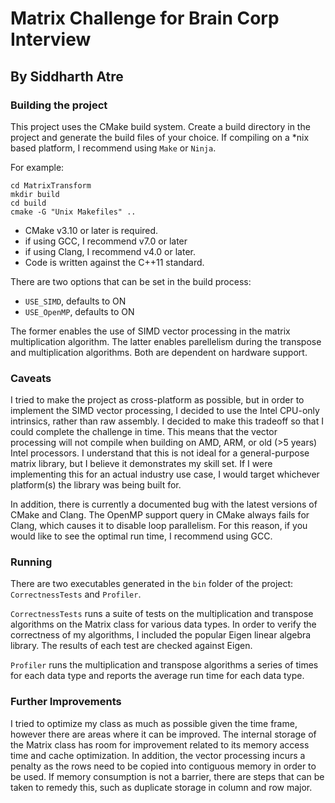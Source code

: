 # Matrix Challenge for Brain Corp Interview
## By Siddharth Atre

### Building the project
This project uses the CMake build system. Create a build directory in the project and generate the build files of your choice. If compiling on a *nix based platform, I recommend using `Make` or `Ninja`. 

For example:

    cd MatrixTransform
    mkdir build
    cd build
    cmake -G "Unix Makefiles" ..

* CMake v3.10 or later is required.
* if using GCC, I recommend v7.0 or later
* if using Clang, I recommend v4.0 or later.
* Code is written against the C++11 standard.

There are two options that can be set in the build process:

* `USE_SIMD`, defaults to ON
* `USE_OpenMP`, defaults to ON

The former enables the use of SIMD vector processing in the matrix multiplication algorithm. The latter enables parellelism during the transpose and multiplication algorithms. Both are dependent on hardware support.

### Caveats
I tried to make the project as cross-platform as possible, but in order to implement the SIMD vector processing, I decided to use the Intel CPU-only intrinsics, rather than raw assembly. I decided to make this tradeoff so that I could complete the challenge in time. This means that the vector processing will not compile when building on AMD, ARM, or old (>5 years) Intel processors. I understand that this is not ideal for a general-purpose matrix library, but I believe it demonstrates my skill set. If I were implementing this for an actual industry use case, I would target whichever platform(s) the library was being built for.

In addition, there is currently a documented bug with the latest versions of CMake and Clang. The OpenMP support query in CMake always fails for Clang, which causes it to disable loop parallelism. For this reason, if you would like to see the optimal run time, I recommend using GCC.

### Running
There are two executables generated in the `bin` folder of the project: `CorrectnessTests` and `Profiler`. 

`CorrectnessTests` runs a suite of tests on the multiplication and transpose algorithms on the Matrix class for various data types. In order to verify the correctness of my algorithms, I included the popular Eigen linear algebra library. The results of each test are checked against Eigen.

`Profiler` runs the multiplication and transpose algorithms a series of times for each data type and reports the average run time for each data type.

### Further Improvements
I tried to optimize my class as much as possible given the time frame, however there are areas where it can be improved. The internal storage of the Matrix class has room for improvement related to its memory access time and cache optimization. In addition, the vector processing incurs a penalty as the rows need to be copied into contiguous memory in order to be used. If memory consumption is not a barrier, there are steps that can be taken to remedy this, such as duplicate storage in column and row major.

